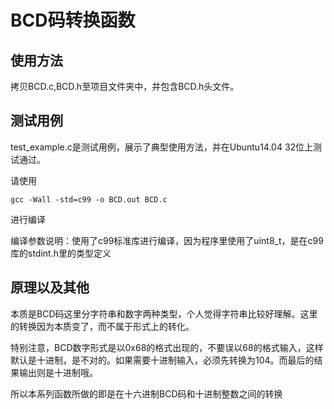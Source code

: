 # BCD码转换函数 #
## 使用方法 ##
拷贝BCD.c,BCD.h至项目文件夹中，并包含BCD.h头文件。
## 测试用例 ##
test_example.c是测试用例，展示了典型使用方法，并在Ubuntu14.04 32位上测试通过。

请使用

`gcc -Wall -std=c99 -o BCD.out BCD.c`

进行编译

编译参数说明：使用了c99标准库进行编译，因为程序里使用了uint8_t，是在c99库的stdint.h里的类型定义
## 原理以及其他 ##
本质是BCD码这里分字符串和数字两种类型，个人觉得字符串比较好理解。这里的转换因为本质变了，而不属于形式上的转化。

特别注意，BCD数字形式是以0x68的格式出现的，不要误以68的格式输入，这样默认是十进制，是不对的。如果需要十进制输入，必须先转换为104。而最后的结果输出则是十进制哦。

所以本系列函数所做的即是在十六进制BCD码和十进制整数之间的转换
